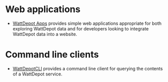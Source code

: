 # Web applications #

  * [WattDepot Apps](http://code.google.com/p/wattdepot-apps/) provides simple web applications appropriate for both exploring WattDepot data and for developers looking to integrate WattDepot data into a website.

# Command line clients #

  * [WattDepotCLI](http://code.google.com/p/wattdepot-cli/) provides a command line client for querying the contents of a WattDepot service.